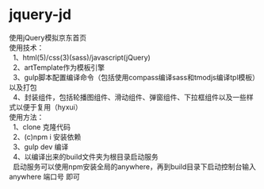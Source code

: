 # jquery-jd
使用jQuery模拟京东首页<br>
使用技术：<br>
&nbsp;&nbsp;1、html(5)/css(3)(sass)/javascript(jQuery)<br>
&nbsp;&nbsp;2、artTemplate作为模板引擎<br>
&nbsp;&nbsp;3、gulp脚本配置编译命令（包括使用compass编译sass和tmodjs编译tpl模板）以及打包<br>
&nbsp;&nbsp;4、封装组件，包括轮播图组件、滑动组件、弹窗组件、下拉框组件以及一些样式以便于复用（hyxui）<br>
使用方法：<br>
&nbsp;&nbsp;1、clone 克隆代码<br>
&nbsp;&nbsp;2、(c)npm i 安装依赖<br>
&nbsp;&nbsp;3、gulp dev 编译<br>
&nbsp;&nbsp;4、以编译出来的build文件夹为根目录启动服务<br>
&nbsp;&nbsp;启动服务可以使用npm安装全局的anywhere，再到build目录下启动控制台输入        anywhere 端口号    即可
